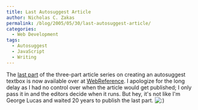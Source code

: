 ```yaml
---
title: Last Autosuggest Article
author: Nicholas C. Zakas
permalink: /blog/2005/05/30/last-autosuggest-article/
categories:
  - Web Development
tags:
  - Autosuggest
  - JavaScript
  - Writing
---
```

The <a title="Creating an Autosuggest Textbox with JavaScript, Part 3" rel="external" href="http://webreference.com/r/pg/javascript/ncz/column3/">last part</a> of the three-part article series on creating an autosuggest textbox is now available over at <a title="WebReference" rel="external" href="http://www.webreference.com">WebReference</a>. I apologize for the long delay as I had no control over when the article would get published; I only pass it in and the editors decide when it runs. But hey, it's not like I'm George Lucas and waited 20 years to publish the last part. <img src="https://humanwhocodes.com/blog/wp-includes/images/smilies/icon_smile.gif" alt=":)" class="wp-smiley" />
